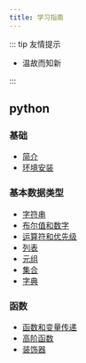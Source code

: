 ```yaml
---
title: 学习指南
---
```


::: tip 友情提示

- 温故而知新

:::

## python

### 基础

- [简介](./python/start/profile.md)
- [环境安装](./python/start/environment-construction.md)

### 基本数据类型

- [字符串](./python/basic-data-type/string.md)
- [布尔值和数字](./python/basic-data-type/bool-and-numbers.md)
- [运算符和优先级](./python/basic-data-type/operators-and-prioritization.md)
- [列表](./python/basic-data-type/list.md)
- [元组](./python/basic-data-type/tuple.md)
- [集合](./python/basic-data-type/set.md)
- [字典](./python/basic-data-type/dict.md)

### 函数

- [函数和变量传递](./python/function/function-and-variable-transfer.md)
- [高阶函数](./python/function/higher-order-function.md)
- [装饰器](./python/function/decorator.md)
